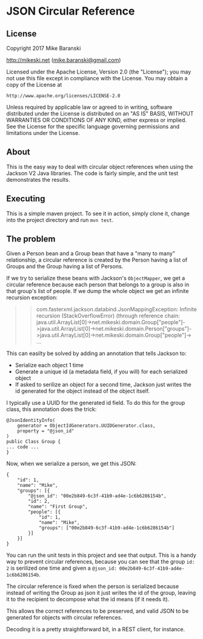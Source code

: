 JSON Circular Reference
=
License
-
Copyright 2017 Mike Baranski

http://mikeski.net (mike.baranski@gmail.com)

Licensed under the Apache License, Version 2.0 (the "License");
you may not use this file except in compliance with the License.
You may obtain a copy of the License at

    http://www.apache.org/licenses/LICENSE-2.0

Unless required by applicable law or agreed to in writing, software
distributed under the License is distributed on an "AS IS" BASIS,
WITHOUT WARRANTIES OR CONDITIONS OF ANY KIND, either express or implied.
See the License for the specific language governing permissions and
limitations under the License.

About
-

This is the easy way to deal with circular object references
when using the Jackson V2 Java libraries.  The code is fairly
simple, and the unit test demonstrates the results.

Executing
-
This is a simple maven project.  To see it in action, simply clone
it, change into the project directory and run `mvn test`.

The problem
-

Given a Person bean and a Group bean that have a "many to many"
relationship, a circular reference is created by the Person having
a list of Groups and the Group having a list of Persons.

If we try to serialize these beans with Jackson's `ObjectMapper`,
we get a circular reference because each person that belongs to
a group is also in that group's list of people.  If we dump the 
whole object we get an infinite recursion exception:

>>com.fasterxml.jackson.databind.JsonMappingException: Infinite recursion (StackOverflowError) (through reference chain: java.util.ArrayList[0]->net.mikeski.domain.Group["people"]->java.util.ArrayList[0]->net.mikeski.domain.Person["groups"]->java.util.ArrayList[0]->net.mikeski.domain.Group["people"]-> ...

This can easilty be solved by adding an annotation that tells
Jackson to:
 
* Serialize each object 1 time
* Generate a unique id (a metadata field, if you will) for each
 serialized object
* If asked to serilize an object for a second time, Jackson
just writes the id generated for the object instead of the object
itself.

I typically use a UUID for the generated id field.  To do this for
the group class, this annotation does the trick:

    @JsonIdentityInfo(
        generator = ObjectIdGenerators.UUIDGenerator.class, 
        property = "@json_id"
    )
    public Class Group {
    ... code ...
    }
    
Now, when we serialize a person, we get this JSON:
    
    {
    	"id": 1,
    	"name": "Mike",
    	"groups": [{
    		"@json_id": "00e2b849-6c3f-41b9-ad4e-1c6b6286154b",
    		"id": 2,
    		"name": "First Group",
    		"people": [{
    			"id": 1,
    			"name": "Mike",
    			"groups": ["00e2b849-6c3f-41b9-ad4e-1c6b6286154b"]
    		}]
    	}]
    }
    
You can run the unit tests in this project and see that output.
This is a handy way to prevent circular references, because
you can see that the group `id: 2` is serilized one time and
given a `@json_id: 00e2b849-6c3f-41b9-ad4e-1c6b6286154b`.  

The
circular reference is fixed when the person is serialized
because instead of writing the Group as json it just writes
the id of the group, leaving it to the recipient to decompose
what the id means (if it needs it).

This allows the correct references to be preserved, and valid 
JSON to be generated for objects with circular references.

Decoding it is a pretty straightforward bit, in a REST client,
for instance.